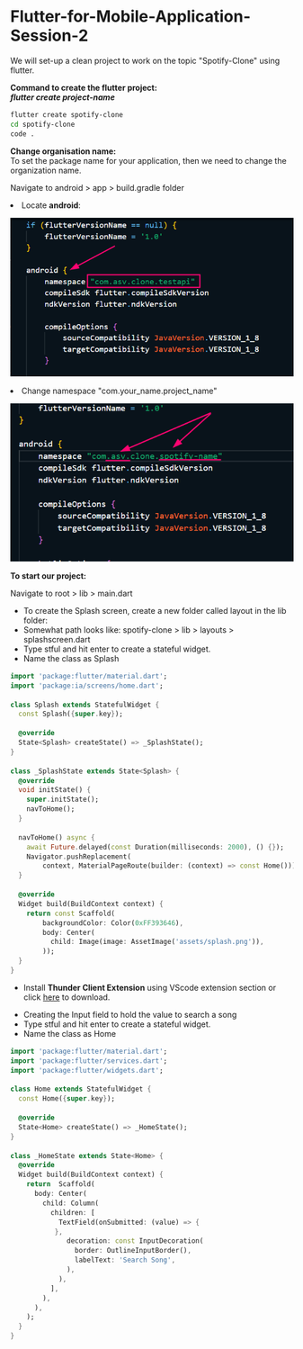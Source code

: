 # Flutter-for-Mobile-Application-Session-2

We will set-up a clean project to work on the topic "Spotify-Clone" using flutter.

**Command to create the flutter project:**<br>
**_flutter create project-name_**

```bash
flutter create spotify-clone
cd spotify-clone
code .
```

**Change organisation name:**
<br>
To set the package name for your application, then we need to change the organization name.

Navigate to android > app > build.gradle folder

<li>Locate <b>android</b>:

![locate android](images\organization_name.png)

<li>Change namespace "com.your_name.project_name"

![change name](images\name_change.png)

**To start our project:**

Navigate to root > lib > main.dart

<ul>
<li>To create the Splash screen, create a new folder called layout in the lib folder:
<br>

<li>Somewhat path looks like: spotify-clone > lib > layouts > splashscreen.dart

<li>Type stful and hit enter to create a stateful widget.
<li>Name the class as Splash
</ul>

```dart
import 'package:flutter/material.dart';
import 'package:ia/screens/home.dart';

class Splash extends StatefulWidget {
  const Splash({super.key});

  @override
  State<Splash> createState() => _SplashState();
}

class _SplashState extends State<Splash> {
  @override
  void initState() {
    super.initState();
    navToHome();
  }

  navToHome() async {
    await Future.delayed(const Duration(milliseconds: 2000), () {});
    Navigator.pushReplacement(
        context, MaterialPageRoute(builder: (context) => const Home()));
  }

  @override
  Widget build(BuildContext context) {
    return const Scaffold(
        backgroundColor: Color(0xFF393646),
        body: Center(
          child: Image(image: AssetImage('assets/splash.png')),
        ));
  }
}
```

- Install **Thunder Client Extension** using VScode extension section or click
  [here](vscode:extension/rangav.vscode-thunder-client) to download.

<ul>
<li>Creating the Input field to hold the value to search a song
<br>
<li>Type stful and hit enter to create a stateful widget.
<li>Name the class as Home
</ul>

```dart
import 'package:flutter/material.dart';
import 'package:flutter/services.dart';
import 'package:flutter/widgets.dart';

class Home extends StatefulWidget {
  const Home({super.key});

  @override
  State<Home> createState() => _HomeState();
}

class _HomeState extends State<Home> {
  @override
  Widget build(BuildContext context) {
    return  Scaffold(
      body: Center(
        child: Column(
          children: [
            TextField(onSubmitted: (value) => {
           },
              decoration: const InputDecoration(
                border: OutlineInputBorder(),
                labelText: 'Search Song',
              ),
            ),
          ],
        ),
      ),
    );
  }
}
```
